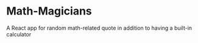 # Math-Magicians
A React app for random math-related quote in addition to having a built-in calculator
